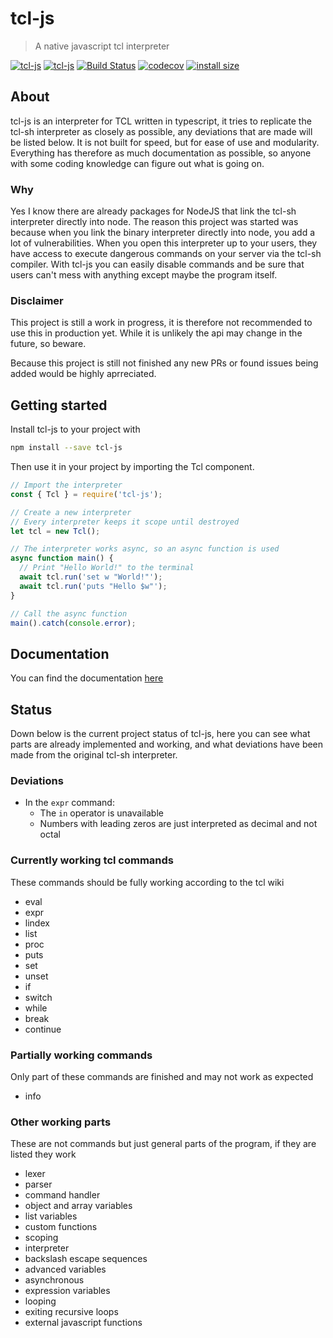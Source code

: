 # tcl-js

> A native javascript tcl interpreter

[![tcl-js](https://img.shields.io/npm/v/tcl-js.svg?style=flat&color=blue)](https://www.npmjs.com/package/tcl-js)
[![tcl-js](https://img.shields.io/npm/dm/tcl-js.svg?color=blue)](https://www.npmjs.com/package/tcl-js)
[![Build Status](https://travis-ci.org/rubikscraft/tcl-js.svg?branch=master&style=flat)](https://travis-ci.org/rubikscraft/tcl-js)
[![codecov](https://codecov.io/gh/rubikscraft/tcl-js/branch/master/graph/badge.svg)](https://codecov.io/gh/rubikscraft/tcl-js)
[![install size](https://packagephobia.now.sh/badge?p=tcl-js&style=flat)](https://packagephobia.now.sh/result?p=tcl-js)

## About

tcl-js is an interpreter for TCL written in typescript, it tries to replicate the tcl-sh interpreter as closely as possible, any deviations that are made will be listed below. It is not built for speed, but for ease of use and modularity. Everything has therefore as much documentation as possible, so anyone with some coding knowledge can figure out what is going on.

### Why

Yes I know there are already packages for NodeJS that link the tcl-sh interpreter directly into node. The reason this project was started was because when you link the binary interpreter directly into node, you add a lot of vulnerabilities. When you open this interpreter up to your users, they have access to execute dangerous commands on your server via the tcl-sh compiler. With tcl-js you can easily disable commands and be sure that users can't mess with anything except maybe the program itself.

### Disclaimer

This project is still a work in progress, it is therefore not recommended to use this in production yet. While it is unlikely the api may change in the future, so beware.

Because this project is still not finished any new PRs or found issues being added would be highly aprreciated.

## Getting started

Install tcl-js to your project with

```bash
npm install --save tcl-js
```

Then use it in your project by importing the Tcl component.

```js
// Import the interpreter
const { Tcl } = require('tcl-js');

// Create a new interpreter
// Every interpreter keeps it scope until destroyed
let tcl = new Tcl();

// The interpreter works async, so an async function is used
async function main() {
  // Print "Hello World!" to the terminal
  await tcl.run('set w "World!"');
  await tcl.run('puts "Hello $w"');
}

// Call the async function
main().catch(console.error);
```

## Documentation

You can find the documentation [here](https://htmlpreview.github.io/?https://github.com/rubikscraft/tcl-js/blob/master/docs/index.html)

## Status

Down below is the current project status of tcl-js, here you can see what parts are already implemented and working, and what deviations have been made from the original tcl-sh interpreter.

### Deviations

- In the `expr` command:
  - The `in` operator is unavailable
  - Numbers with leading zeros are just interpreted as decimal and not octal

### Currently working tcl commands

These commands should be fully working according to the tcl wiki

- eval
- expr
- lindex
- list
- proc
- puts
- set
- unset
- if
- switch
- while
- break
- continue

### Partially working commands

Only part of these commands are finished and may not work as expected

- info

### Other working parts

These are not commands but just general parts of the program, if they are listed they work

- lexer
- parser
- command handler
- object and array variables
- list variables
- custom functions
- scoping
- interpreter
- backslash escape sequences
- advanced variables
- asynchronous
- expression variables
- looping
- exiting recursive loops
- external javascript functions
